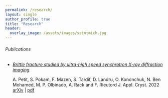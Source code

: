 ```yaml
---
permalink: /research/
layout: single
author_profile: true
title: "Research"
header:
  overlay_image: /assets/images/saintmich.jpg
---
```



###### Publications

- [*Brittle fracture studied by ultra-high speed synchrotron X-ray diffraction imaging*](https://journals.iucr.org/j/issues/2022/04/00/vb5040/index.html)

  A. Petit, S. Pokam, F. Mazen, S. Tardif, D. Landru, O. Kononchuk, N. Ben Mohamed, M. P. Olbinado, A. Rack and F. Rieutord
  J. Appl. Cryst.
  2022
  [arXiv](https://arxiv.org/abs/2204.05683) | [pdf](https://antoinepetit2.github.io/assets/files/Petit_et_al_2022.pdf)
